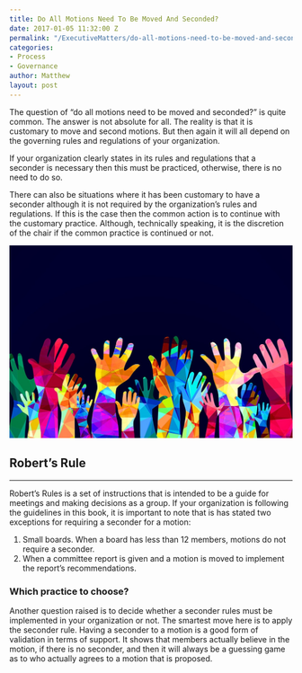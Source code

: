 ```yaml
---
title: Do All Motions Need To Be Moved And Seconded?
date: 2017-01-05 11:32:00 Z
permalink: "/ExecutiveMatters/do-all-motions-need-to-be-moved-and-seconded/"
categories:
- Process
- Governance
author: Matthew
layout: post
---
```


The question of “do all motions need to be moved and seconded?” is quite common. The answer is not absolute for all. The reality is that it is customary to move and second motions. But then again it will all depend on the governing rules and regulations of your organization. 

If your organization clearly states in its rules and regulations that a seconder is necessary then this must be practiced, otherwise, there is no need to do so. 

There can also be situations where it has been customary to have a seconder although it is not required by the organization’s rules and regulations. If this is the case then the common action is to continue with the customary practice. Although, technically speaking, it is the discretion of the chair if the common practice is continued or not. 

 <img title="Colorful hands up - happiness or help concept" class="img-fluid" alt="Colorful hands up - happiness or help concept" src="/content/posts/colorful-hands-up.jpg" />

## Robert’s Rule

**** 

Robert’s Rules is a set of instructions that is intended to be a guide for meetings and making decisions as a group. If your organization is following the guidelines in this book, it is important to note that is has stated two exceptions for requiring a seconder for a motion: 

  1. Small boards. When a board has less than 12 members, motions do not require a seconder.
  2. When a committee report is given and a motion is moved to implement the report’s recommendations.

### Which practice to choose?

Another question raised is to decide whether a seconder rules must be implemented in your organization or not. The smartest move here is to apply the seconder rule. Having a seconder to a motion is a good form of validation in terms of support. It shows that members actually believe in the motion, if there is no seconder, and then it will always be a guessing game as to who actually agrees to a motion that is proposed.
